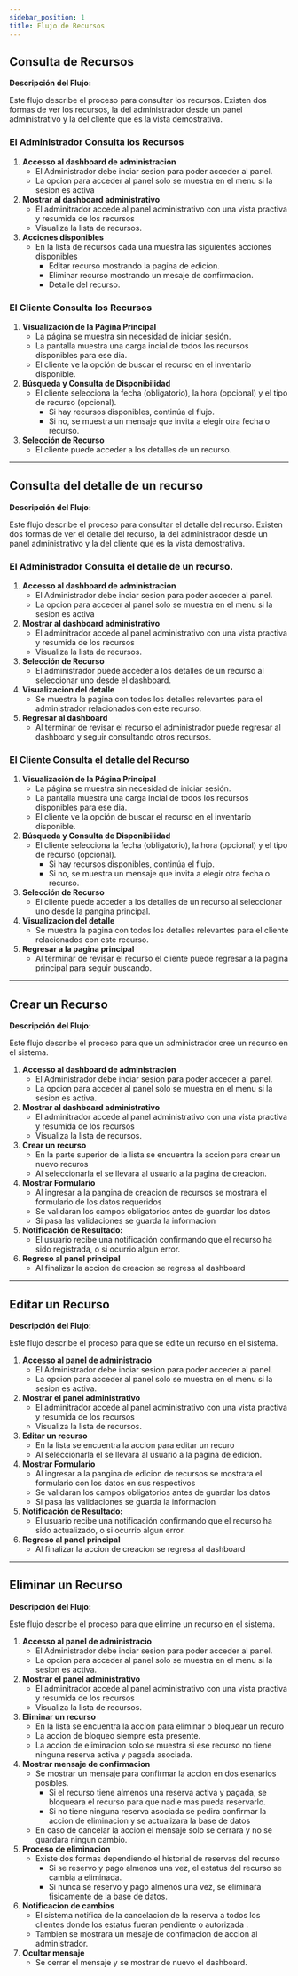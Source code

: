 ```yaml
---
sidebar_position: 1
title: Flujo de Recursos
---
```


## Consulta de Recursos

**Descripción del Flujo:**

Este flujo describe el proceso para consultar los recursos.
Existen dos formas de ver los recursos, la del administrador desde un panel administrativo y la del cliente que es la vista demostrativa.

### El Administrador Consulta los Recursos
1. **Accesso al dashboard de administracion**
   - El Administrador debe inciar sesion para poder acceder al panel.
   - La opcion para acceder al panel solo se muestra en el menu si la sesion es activa
2. **Mostrar al dashboard administrativo**
   - El adminitrador accede al panel administrativo con una vista practiva y resumida de los recursos
   - Visualiza la lista de recursos.
3. **Acciones disponibles**
   - En la lista de recursos cada una muestra las siguientes acciones disponibles
      - Editar recurso mostrando la pagina de edicion.
      - Eliminar recurso mostrando un mesaje de confirmacion.
      - Detalle del recurso.

### El Cliente Consulta los Recursos
1. **Visualización de la Página Principal**  
   - La página se muestra sin necesidad de iniciar sesión.
   - La pantalla muestra una carga incial de todos los recursos disponibles para ese dia.
   - El cliente ve la opción de buscar el recurso en el inventario disponible.
2. **Búsqueda y Consulta de Disponibilidad**  
   - El cliente selecciona la fecha (obligatorio), la hora (opcional) y el tipo de recurso (opcional).
     - Si hay recursos disponibles, continúa el flujo.
     - Si no, se muestra un mensaje que invita a elegir otra fecha o recurso.
3. **Selección de Recurso**  
   - El cliente puede acceder a los detalles de un recurso.

---

## Consulta del detalle de un recurso

**Descripción del Flujo:**

Este flujo describe el proceso para consultar el detalle del recurso.
Existen dos formas de ver el detalle del recurso, la del administrador desde un panel administrativo y la del cliente que es la vista demostrativa.

### El Administrador Consulta el detalle de un recurso.

1. **Accesso al dashboard de administracion**
   - El Administrador debe inciar sesion para poder acceder al panel.
   - La opcion para acceder al panel solo se muestra en el menu si la sesion es activa
2. **Mostrar al dashboard administrativo**
   - El adminitrador accede al panel administrativo con una vista practiva y resumida de los recursos
   - Visualiza la lista de recursos.
3. **Selección de Recurso**  
   - El administrador puede acceder a los detalles de un recurso al seleccionar uno desde el dashboard.
4. **Visualizacion del detalle**
   - Se muestra la pagina con todos los detalles relevantes para el administrador relacionados con este recurso.
5. **Regresar al dashboard**
   - Al terminar de revisar el recurso el administrador puede regresar al dashboard y seguir consultando otros recursos.

### El Cliente Consulta el detalle del Recurso
1. **Visualización de la Página Principal**  
   - La página se muestra sin necesidad de iniciar sesión.
   - La pantalla muestra una carga incial de todos los recursos disponibles para ese dia.
   - El cliente ve la opción de buscar el recurso en el inventario disponible.
2. **Búsqueda y Consulta de Disponibilidad**  
   - El cliente selecciona la fecha (obligatorio), la hora (opcional) y el tipo de recurso (opcional).
     - Si hay recursos disponibles, continúa el flujo.
     - Si no, se muestra un mensaje que invita a elegir otra fecha o recurso.
3. **Selección de Recurso**  
   - El cliente puede acceder a los detalles de un recurso al seleccionar uno desde la pangina principal.
4. **Visualizacion del detalle**
   - Se muestra la pagina con todos los detalles relevantes para el cliente relacionados con este recurso.
5. **Regresar a la pagina principal**
   - Al terminar de revisar el recurso el cliente puede regresar a la pagina principal para seguir buscando.
---

## Crear un Recurso

**Descripción del Flujo:**

Este flujo describe el proceso para que un administrador cree un recurso en el sistema. 

1. **Accesso al dashboard de administracion**
   - El Administrador debe inciar sesion para poder acceder al panel.
   - La opcion para acceder al panel solo se muestra en el menu si la sesion es activa.
2. **Mostrar al dashboard administrativo**
   - El adminitrador accede al panel administrativo con una vista practiva y resumida de los recursos
   - Visualiza la lista de recursos.
3. **Crear un recurso**
   - En la parte superior de la lista se encuentra la accion para crear un nuevo recuros
   - Al seleccionarla el se llevara al usuario a la pagina de creacion.
4. **Mostrar Formulario**
   - Al ingresar a la pangina de creacion de recursos se mostrara el formulario de los datos requeridos
   - Se validaran los campos obligatorios antes de guardar los datos
   - Si pasa las validaciones se guarda la informacion
5. **Notificación de Resultado:**  
   - El usuario recibe una notificación confirmando que el recurso ha sido registrada, o si ocurrio algun error.
6. **Regreso al panel principal**
   - Al finalizar la accion de creacion se regresa al dashboard
---

## Editar un Recurso

**Descripción del Flujo:**

Este flujo describe el proceso para que se edite un recurso en el sistema.

1. **Accesso al panel de administracio**
   - El Administrador debe inciar sesion para poder acceder al panel.
   - La opcion para acceder al panel solo se muestra en el menu si la sesion es activa.
2. **Mostrar el panel administrativo**
   - El adminitrador accede al panel administrativo con una vista practiva y resumida de los recursos
   - Visualiza la lista de recursos.
3. **Editar un recurso**
   - En la lista se encuentra la accion para editar un recuro
   - Al seleccionarla el se llevara al usuario a la pagina de edicion.
4. **Mostrar Formulario**
   - Al ingresar a la pangina de edicion de recursos se mostrara el formulario con los datos en sus respectivos
   - Se validaran los campos obligatorios antes de guardar los datos
   - Si pasa las validaciones se guarda la informacion
5. **Notificación de Resultado:**  
   - El usuario recibe una notificación confirmando que el recurso ha sido actualizado, o si ocurrio algun error.
6. **Regreso al panel principal**
   - Al finalizar la accion de creacion se regresa al dashboard

---

## Eliminar un Recurso

**Descripción del Flujo:**

Este flujo describe el proceso para que elimine un recurso en el sistema.
1. **Accesso al panel de administracio**
   - El Administrador debe inciar sesion para poder acceder al panel.
   - La opcion para acceder al panel solo se muestra en el menu si la sesion es activa.
2. **Mostrar el panel administrativo**
   - El adminitrador accede al panel administrativo con una vista practiva y resumida de los recursos
   - Visualiza la lista de recursos.
3. **Eliminar un recurso**
   - En la lista se encuentra la accion para eliminar  o  bloquear un recuro
   - La accion de bloqueo siempre esta presente.
   - La accion de eliminacion solo se muestra si ese recurso no tiene ninguna reserva activa y pagada asociada.
4. **Mostrar mensaje de confirmacion**
   - Se mostrar un mensaje para confirmar la accion en dos esenarios posibles.
      - Si el recurso tiene almenos una reserva activa y pagada, se bloqueara el recurso para que nadie mas pueda reservarlo.
      - Si no tiene ninguna reserva asociada se pedira confirmar la accion de eliminacion y se actualizara la base de datos
   - En caso de cancelar la accion el mensaje solo se cerrara y no se guardara ningun cambio.
5. **Proceso de eliminacion**
   - Existe dos formas dependiendo el historial de reservas del recurso
      - Si se reservo y pago almenos una vez, el estatus del recurso se cambia a eliminada.
      - Si nunca se reservo y pago almenos una vez, se eliminara fisicamente de la base de datos.
5. **Notificacion de cambios**
   - El sistema notifica de la cancelacion de la reserva a todos los clientes donde los estatus fueran pendiente o autorizada .
   - Tambien se mostrara un mesaje de confimacion de accion al administrador.
6. **Ocultar mensaje**
   - Se cerrar el mensaje y se mostrar de nuevo el dashboard.
